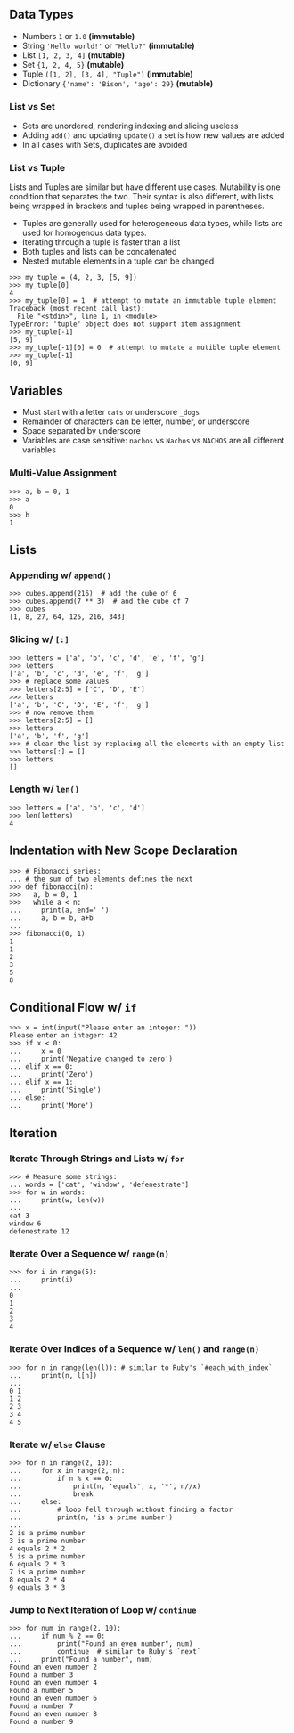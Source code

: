 ## Data Types
* Numbers `1` or `1.0` **(immutable)**
* String `'Hello world!'` or `"Hello?"` **(immutable)**
* List `[1, 2, 3, 4]` **(mutable)**
* Set `{1, 2, 4, 5}` **(mutable)**
* Tuple `([1, 2], [3, 4], "Tuple")` **(immutable)**
* Dictionary `{'name': 'Bison', 'age': 29}` **(mutable)**

### List vs Set
* Sets are unordered, rendering indexing and slicing useless
* Adding `add()` and updating `update()` a set is how new values are added
* In all cases with Sets, duplicates are avoided

### List vs Tuple
Lists and Tuples are similar but have different use cases. Mutability is one condition that separates the two. Their syntax is also different, with lists being wrapped in brackets and tuples being wrapped in parentheses.
* Tuples are generally used for heterogeneous data types, while lists are used for homogenous data types.
* Iterating through a tuple is faster than a list
* Both tuples and lists can be concatenated
* Nested mutable elements in a tuple can be changed
```
>>> my_tuple = (4, 2, 3, [5, 9])
>>> my_tuple[0]
4
>>> my_tuple[0] = 1  # attempt to mutate an immutable tuple element
Traceback (most recent call last):
  File "<stdin>", line 1, in <module>
TypeError: 'tuple' object does not support item assignment
>>> my_tuple[-1]
[5, 9]
>>> my_tuple[-1][0] = 0  # attempt to mutate a mutible tuple element
>>> my_tuple[-1]
[0, 9]
```

## Variables
* Must start with a letter `cats` or underscore `_dogs`
* Remainder of characters can be letter, number, or underscore
* Space separated by underscore
* Variables are case sensitive: `nachos` vs `Nachos` vs `NACHOS` are all different variables

### Multi-Value Assignment
```
>>> a, b = 0, 1
>>> a
0
>>> b
1
```

## Lists
### Appending w/ `append()`
```
>>> cubes.append(216)  # add the cube of 6
>>> cubes.append(7 ** 3)  # and the cube of 7
>>> cubes
[1, 8, 27, 64, 125, 216, 343]
```

### Slicing w/ `[:]`
```
>>> letters = ['a', 'b', 'c', 'd', 'e', 'f', 'g']
>>> letters
['a', 'b', 'c', 'd', 'e', 'f', 'g']
>>> # replace some values
>>> letters[2:5] = ['C', 'D', 'E']
>>> letters
['a', 'b', 'C', 'D', 'E', 'f', 'g']
>>> # now remove them
>>> letters[2:5] = []
>>> letters
['a', 'b', 'f', 'g']
>>> # clear the list by replacing all the elements with an empty list
>>> letters[:] = []
>>> letters
[]
```

### Length w/ `len()`
```
>>> letters = ['a', 'b', 'c', 'd']
>>> len(letters)
4
```

## Indentation with New Scope Declaration
```
>>> # Fibonacci series:
... # the sum of two elements defines the next
>>> def fibonacci(n):
>>>   a, b = 0, 1
>>>   while a < n:
...     print(a, end=' ')
...     a, b = b, a+b
...
>>> fibonacci(0, 1)
1
1
2
3
5
8
```

## Conditional Flow w/ `if`
```
>>> x = int(input("Please enter an integer: "))
Please enter an integer: 42
>>> if x < 0:
...     x = 0
...     print('Negative changed to zero')
... elif x == 0:
...     print('Zero')
... elif x == 1:
...     print('Single')
... else:
...     print('More')
```

## Iteration
### Iterate Through Strings and Lists w/ `for`
```
>>> # Measure some strings:
... words = ['cat', 'window', 'defenestrate']
>>> for w in words:
...     print(w, len(w))
...
cat 3
window 6
defenestrate 12
```

### Iterate Over a Sequence w/ `range(n)`
```
>>> for i in range(5):
...     print(i)
...
0
1
2
3
4
```

### Iterate Over Indices of a Sequence w/ `len()` and `range(n)`
```
>>> for n in range(len(l)): # similar to Ruby's `#each_with_index`
...     print(n, l[n])
...
0 1
1 2
2 3
3 4
4 5
```

### Iterate w/ `else` Clause
```
>>> for n in range(2, 10):
...     for x in range(2, n):
...         if n % x == 0:
...             print(n, 'equals', x, '*', n//x)
...             break
...     else:
...         # loop fell through without finding a factor
...         print(n, 'is a prime number')
...
2 is a prime number
3 is a prime number
4 equals 2 * 2
5 is a prime number
6 equals 2 * 3
7 is a prime number
8 equals 2 * 4
9 equals 3 * 3
```

### Jump to Next Iteration of Loop w/ `continue`
```
>>> for num in range(2, 10):
...     if num % 2 == 0:
...         print("Found an even number", num)
...         continue  # similar to Ruby's `next`
...     print("Found a number", num)
Found an even number 2
Found a number 3
Found an even number 4
Found a number 5
Found an even number 6
Found a number 7
Found an even number 8
Found a number 9
```